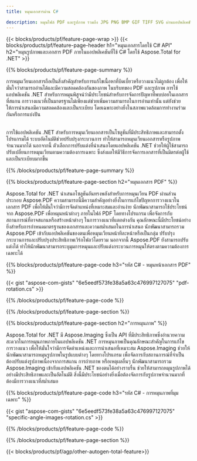 ```yaml
---
title: หมุนเอกสารผ่าน C# 

description: หมุนไฟล์ PDF และรูปภาพ รวมถึง JPG PNG BMP GIF TIFF SVG ผ่านแอปพลิเคชัน C# ของคุณ
---
```


{{< blocks/products/pf/feature-page-wrap >}}
{{< blocks/products/pf/feature-page-header h1="หมุนเอกสารโดยใช้ C# API" h2="หมุนรูปภาพและเอกสาร PDF ภายในแอปพลิเคชันที่ใช้ C# โดยใช้ Aspose.Total for .NET" >}}

{{% blocks/products/pf/feature-page-summary %}}

การหมุนเวียนเอกสารถือเป็นสิ่งสำคัญสำหรับการแก้ไขเนื้อหาที่บิดเบี้ยวหรือวางแนวไม่ถูกต้อง เพื่อให้มั่นใจว่าสามารถอ่านได้และมีความสอดคล้องกันของภาพ ในบริบทของ PDF และรูปภาพ การใช้แอปพลิเคชัน .NET สำหรับการหมุนพิสูจน์ว่ามีประโยชน์สำหรับการจัดการปัญหาที่พบบ่อยในเอกสารที่สแกน การวางแนวที่เป็นมาตรฐานไม่เพียงแต่ช่วยเพิ่มความสามารถในการอ่านเท่านั้น แต่ยังช่วยให้การนำเสนอมีความสอดคล้องและเป็นระเบียบ โดยเฉพาะอย่างยิ่งในสภาพแวดล้อมการทำงานร่วมกันหรือการแบ่งปัน <br /><br />

การใช้แอปพลิเคชัน .NET สำหรับการหมุนเวียนเอกสารเป็นโซลูชันที่มีประสิทธิภาพและสามารถตั้งโปรแกรมได้ ระบบอัตโนมัติช่วยปรับปรุงกระบวนการ ทำให้สามารถหมุนเวียนเอกสารหรือรูปภาพจำนวนมากได้ นอกจากนี้ ตัวเลือกการปรับแต่งที่นำเสนอโดยแอปพลิเคชัน .NET ช่วยให้ผู้ใช้สามารถปรับเปลี่ยนการหมุนเวียนตามความต้องการเฉพาะ ซึ่งส่งผลให้มีวิธีการจัดการเอกสารที่เป็นมิตรต่อผู้ใช้และเป็นระเบียบมากขึ้น

{{% /blocks/products/pf/feature-page-summary  %}}


{{% blocks/products/pf/feature-page-section  h2="หมุนเอกสาร PDF" %}}

Aspose.Total for .NET นำเสนอโซลูชันอันทรงพลังสำหรับการหมุนเวียน PDF ผ่านส่วนประกอบ Aspose.PDF ความสามารถนี้มีความสำคัญอย่างยิ่งในการแก้ไขปัญหาการวางแนวในเอกสาร PDF เพื่อให้มั่นใจว่ามีการจัดตำแหน่งที่เหมาะสมและอ่านง่าย นักพัฒนาสามารถใช้ประโยชน์จาก Aspose.PDF เพื่อหมุนหน้าต่างๆ ภายในไฟล์ PDF โดยทางโปรแกรม เพื่อจัดการกับสถานการณ์ที่อาจสแกนหรือสร้างหน้าต่างๆ ในการวางแนวที่แตกต่างกัน คุณลักษณะนี้มีประโยชน์อย่างยิ่งสำหรับการกำหนดมาตรฐานของเอกสารและความสม่ำเสมอในการนำเสนอ นักพัฒนาสามารถรวม Aspose.PDF เข้ากับแอปพลิเคชันของตนเพื่อหมุนเวียนหน้าทีละหน้าหรือเป็นกลุ่ม ปรับปรุงกระบวนการและปรับปรุงประสิทธิภาพเวิร์กโฟลว์โดยรวม นอกจากนี้ Aspose.PDF ยังสามารถปรับแต่งได้ ทำให้นักพัฒนาสามารถระบุมุมการหมุนและปรับแต่งกระบวนการหมุนให้ตรงตามความต้องการเฉพาะได้

{{% blocks/products/pf/feature-page-code h3="รหัส C# - หมุนหน้าเอกสาร PDF" %}}

{{< gist "aspose-com-gists" "6e5eedf573fe38a5a63c476997127075" "pdf-rotation.cs" >}}

{{% /blocks/products/pf/feature-page-code  %}}

{{% /blocks/products/pf/feature-page-section %}}


{{% blocks/products/pf/feature-page-section  h2="การหมุนภาพ" %}}

Aspose.Total for .NET มี Aspose.Imaging ซึ่งเป็น API ที่มีประสิทธิภาพซึ่งอำนวยความสะดวกในการหมุนภาพภายในแอปพลิเคชัน .NET การหมุนภาพเป็นคุณลักษณะสำคัญในการแก้ไขการวางแนว เพื่อให้มั่นใจว่ามีการจัดตำแหน่งและการนำเสนอที่เหมาะสม Aspose.Imaging ช่วยให้นักพัฒนาสามารถหมุนรูปภาพในรูปแบบต่างๆ โดยทางโปรแกรม เพื่อจัดการกับสถานการณ์ที่จำเป็นต้องปรับแต่งรูปภาพเนื่องจากการสแกน การถ่ายภาพ หรือเหตุผลอื่นๆ นักพัฒนาสามารถรวม Aspose.Imaging เข้ากับแอปพลิเคชัน .NET ของตนได้อย่างราบรื่น ช่วยให้สามารถหมุนรูปภาพได้อย่างมีประสิทธิภาพและเป็นอัตโนมัติ สิ่งนี้มีประโยชน์อย่างยิ่งเมื่อต้องจัดการกับรูปภาพจำนวนมากที่ต้องมีการวางแนวที่สม่ำเสมอ 

{{% blocks/products/pf/feature-page-code h3="รหัส C# - การหมุนภาพที่มุมเฉพาะ" %}}

{{< gist "aspose-com-gists" "6e5eedf573fe38a5a63c476997127075" "specific-angle-images-rotation.cs" >}}

{{% /blocks/products/pf/feature-page-code  %}}

{{% /blocks/products/pf/feature-page-section %}}

{{< blocks/products/pf/agp/other-autogen-total-feature>}}